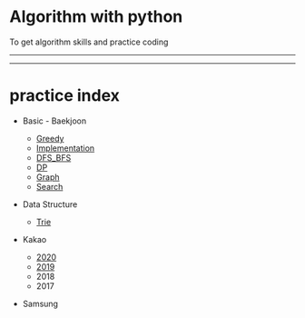 # Algorithm with python
To get algorithm skills and practice coding

---
---

# practice index

- Basic - Baekjoon
	- [Greedy](https://github.com/Err0rCode7/algorithm/tree/master/baekjoon/greedy)
	- [Implementation](https://github.com/Err0rCode7/algorithm/tree/master/baekjoon/implementation)
	- [DFS_BFS](https://github.com/Err0rCode7/algorithm/tree/master/baekjoon/bfs_dfs)
	- [DP](https://github.com/Err0rCode7/algorithm/tree/master/baekjoon/dp)
	- [Graph](https://github.com/Err0rCode7/algorithm/tree/master/baekjoon/dijkstra_graph)
	- [Search](https://github.com/Err0rCode7/algorithm/tree/master/baekjoon/search)

- Data Structure
	- [Trie](https://github.com/Err0rCode7/algorithm/tree/master/data_struct/trie.py)

- Kakao
	- [2020](HTTPS://GITHUB.COM/ERR0RCODE7/ALGORITHM/TREE/MASTER/KAKAO/2020)
	- [2019](HTTPS://GITHUB.COM/ERR0RCODE7/ALGORITHM/TREE/MASTER/KAKAO/2019)
	- 2018
	- 2017

- Samsung
